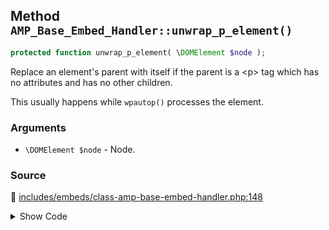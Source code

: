 ## Method `AMP_Base_Embed_Handler::unwrap_p_element()`

```php
protected function unwrap_p_element( \DOMElement $node );
```

Replace an element&#039;s parent with itself if the parent is a &lt;p&gt; tag which has no attributes and has no other children.

This usually happens while `wpautop()` processes the element.

### Arguments

* `\DOMElement $node` - Node.

### Source

:link: [includes/embeds/class-amp-base-embed-handler.php:148](/includes/embeds/class-amp-base-embed-handler.php#L148-L161)

<details>
<summary>Show Code</summary>

```php
protected function unwrap_p_element( DOMElement $node ) {
	$parent_node = $node->parentNode;
	if (
		$parent_node instanceof DOMElement
		&&
		'p' === $parent_node->tagName
		&&
		false === $parent_node->hasAttributes()
		&&
		1 === count( $this->get_child_elements( $parent_node ) )
	) {
		$parent_node->parentNode->replaceChild( $node, $parent_node );
	}
}
```

</details>
